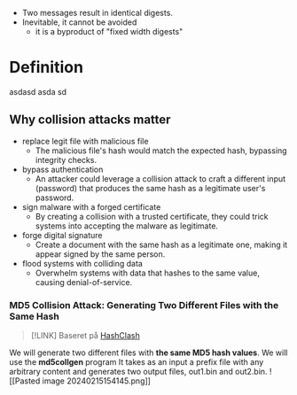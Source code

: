 - Two messages result in identical digests.
- Inevitable, it cannot be avoided
	- it is a byproduct of "fixed width digests"
# Definition
asdasd
asda
sd

## Why collision attacks matter
- replace legit file with malicious file
	- The malicious file's hash would match the expected hash, bypassing integrity checks.
- bypass authentication
	- An attacker could leverage a collision attack to craft a different input (password) that produces the same hash as a legitimate user's password.
- sign malware with a forged certificate
	- By creating a collision with a trusted certificate, they could trick systems into accepting the malware as legitimate.
- forge digital signature
	- Create a document with the same hash as a legitimate one, making it appear signed by the same person.
- flood systems with colliding data
	- Overwhelm systems with data that hashes to the same value, causing denial-of-service.

### MD5 Collision Attack: Generating Two Different Files with the Same Hash

> [!LINK] 
> Baseret på [HashClash](https://www.win.tue.nl/hashclash/)

We will generate two different files with **the same MD5 hash values**. We will use the **md5collgen** program
It takes as an input a prefix file with any arbitrary content and generates two output files, out1.bin and out2.bin.
	![[Pasted image 20240215154145.png]]
